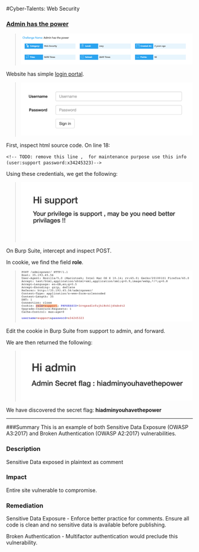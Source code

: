#Cyber-Talents: Web Security 
### [Admin has the power](https://cybertalents.com/challenges/web/admin-has-the-power)

> ![](Images-AdminHasThePower/ChallengeDescription.png)



Website has simple [login portal](http://35.193.45.56/adminpower/).
>![](Images-AdminHasThePower/login.png)

First, inspect html source code. On line 18:
```
<!-- TODO: remove this line ,  for maintenance purpose use this info (user:support password:x34245323)-->
```

Using these credentials, we get the following:
> ![](Images-AdminHasThePower/support.png) 

On Burp Suite, intercept and inspect POST.

In cookie, we find the field **role**.
> ![](Images-AdminHasThePower/cookie.png)

Edit the cookie in Burp Suite from support to admin, and forward.

We are then returned the following:
> ![](Images-AdminHasThePower/admin.png)

We have discovered the secret flag: **hiadminyouhavethepower**



***************************************************************************

###Summary
This is an example of both Sensitive Data Exposure (OWASP A3:2017) and Broken Authentication (OWASP A2:2017) vulnerabilities.

### Description
Sensitive Data exposed in plaintext as comment

### Impact
Entire site vulnerable to compromise.

### Remediation
Sensitive Data Exposure  - Enforce better practice for comments. Ensure all code is clean and no sensitive data is available before publishing.

Broken Authentication - Multifactor authentication would preclude this vulnerability.
